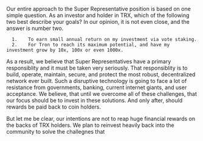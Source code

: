 Our entire approach to the Super Representative position is based on one simple question.   As an investor and holder in TRX, which of the following two best describe your goals? In our opinion, it is not even close, and the answer is number two.  

      1.	To earn small annual return on my investment via vote staking.
      2.	For Tron to reach its maximum potential, and have my investment grow by 10x, 100x or even 1000x.

As a result, we believe that Super Representatives have a primary responsiblity and it must be taken very seriously.  That responsiblity is to build, operate, maintain, secure, and protect the most robust, decentralized network ever built.  Such a disruptive technology is going to face a lot of resistance from governments, banking, current internet giants, and user acceptance.   We believe, that until we overcome all of these challenges, that our focus should be to invest in these solutions.  And only after, should rewards be paid back to coin holders.  

But let me be clear, our intentions are not to reap huge financial rewards on the backs of TRX holders.  We plan to reinvest heavily back into the community to solve the challegnes that 
